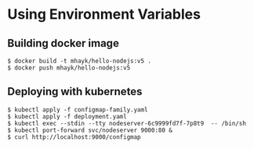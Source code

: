 # Using Environment Variables

## Building docker image
```
$ docker build -t mhayk/hello-nodejs:v5 .
$ docker push mhayk/hello-nodejs:v5
```

## Deploying with kubernetes
```
$ kubectl apply -f configmap-family.yaml
$ kubectl apply -f deployment.yaml
$ kubectl exec --stdin --tty nodeserver-6c9999fd7f-7p8t9  -- /bin/sh
$ kubectl port-forward svc/nodeserver 9000:80 &
$ curl http://localhost:9000/configmap
```